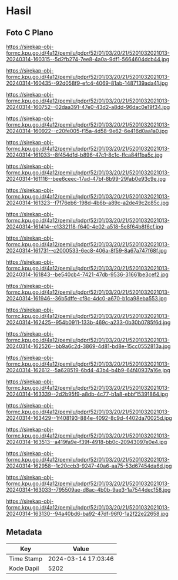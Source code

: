 # Hasil

## Foto C Plano

https://sirekap-obj-formc.kpu.go.id/4a12/pemilu/pdpr/52/01/03/20/21/5201032021013-20240314-160315--5d2fb274-7ee8-4a0a-9df1-5664604dcb44.jpg

https://sirekap-obj-formc.kpu.go.id/4a12/pemilu/pdpr/52/01/03/20/21/5201032021013-20240314-160435--92d058f9-efc4-4069-81ab-1487139ada41.jpg

https://sirekap-obj-formc.kpu.go.id/4a12/pemilu/pdpr/52/01/03/20/21/5201032021013-20240314-160752--02daa391-47e0-43d2-a8dd-96dac0e19f34.jpg

https://sirekap-obj-formc.kpu.go.id/4a12/pemilu/pdpr/52/01/03/20/21/5201032021013-20240314-160922--c20fe005-f15a-4d58-9e62-6e416d0aa1a0.jpg

https://sirekap-obj-formc.kpu.go.id/4a12/pemilu/pdpr/52/01/03/20/21/5201032021013-20240314-161033--8f454d1d-b896-47c1-8c1c-ffca84f1ba5c.jpg

https://sirekap-obj-formc.kpu.go.id/4a12/pemilu/pdpr/52/01/03/20/21/5201032021013-20240314-161116--bee6ceec-17ad-47bf-8b99-29fab0e93c9e.jpg

https://sirekap-obj-formc.kpu.go.id/4a12/pemilu/pdpr/52/01/03/20/21/5201032021013-20240314-161323--f7f76eb6-198d-4b6b-a89c-a2de49c2c85c.jpg

https://sirekap-obj-formc.kpu.go.id/4a12/pemilu/pdpr/52/01/03/20/21/5201032021013-20240314-161414--e1332118-f640-4e02-a518-5e8f64b8f6cf.jpg

https://sirekap-obj-formc.kpu.go.id/4a12/pemilu/pdpr/52/01/03/20/21/5201032021013-20240314-161731--c2000533-6ec8-406a-8f59-8a67a747f68f.jpg

https://sirekap-obj-formc.kpu.go.id/4a12/pemilu/pdpr/52/01/03/20/21/5201032021013-20240314-161843--be540cb4-7421-47db-9536-31661be3cef2.jpg

https://sirekap-obj-formc.kpu.go.id/4a12/pemilu/pdpr/52/01/03/20/21/5201032021013-20240314-161946--36b5dffe-cf8c-4dc0-a670-b1ca98eba553.jpg

https://sirekap-obj-formc.kpu.go.id/4a12/pemilu/pdpr/52/01/03/20/21/5201032021013-20240314-162425--954b0911-133b-469c-a233-0b30b0785f6d.jpg

https://sirekap-obj-formc.kpu.go.id/4a12/pemilu/pdpr/52/01/03/20/21/5201032021013-20240314-162526--bb9a6c2d-3869-4d81-bd8e-15cc0552813a.jpg

https://sirekap-obj-formc.kpu.go.id/4a12/pemilu/pdpr/52/01/03/20/21/5201032021013-20240314-162612--5a628519-6bd4-43b4-b4b9-64f40937a16e.jpg

https://sirekap-obj-formc.kpu.go.id/4a12/pemilu/pdpr/52/01/03/20/21/5201032021013-20240314-163339--2d2b95f9-a8db-4c77-b1a8-ebbf15391864.jpg

https://sirekap-obj-formc.kpu.go.id/4a12/pemilu/pdpr/52/01/03/20/21/5201032021013-20240314-163429--1f408193-884e-4092-8c9d-4402da70025d.jpg

https://sirekap-obj-formc.kpu.go.id/4a12/pemilu/pdpr/52/01/03/20/21/5201032021013-20240314-163513--a419fa9e-f39f-4918-bb0c-20943097e0e4.jpg

https://sirekap-obj-formc.kpu.go.id/4a12/pemilu/pdpr/52/01/03/20/21/5201032021013-20240314-162958--1c20ccb3-9247-40a6-aa75-53d67454da6d.jpg

https://sirekap-obj-formc.kpu.go.id/4a12/pemilu/pdpr/52/01/03/20/21/5201032021013-20240314-163033--795509ae-d8ac-4b0b-9ae3-1a7544dec158.jpg

https://sirekap-obj-formc.kpu.go.id/4a12/pemilu/pdpr/52/01/03/20/21/5201032021013-20240314-163130--94a40bd6-ba92-47df-96f0-1a2f22e22658.jpg


## Metadata

| Key        | Value               |
| ---------- | ------------------- |
| Time Stamp | 2024-03-14 17:03:46 |
| Kode Dapil | 5202                |



